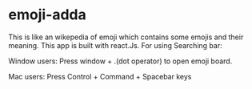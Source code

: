 # emoji-adda
This is like an wikepedia of emoji which contains some emojis and their meaning.
This app is built with react.Js. 
For using Searching bar:

Window users:
Press window + .(dot operator) to open emoji board.

Mac users:
Press Control + Command + Spacebar keys

